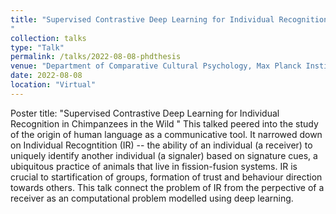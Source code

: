 ```yaml
---
title: "Supervised Contrastive Deep Learning for Individual Recognition in Chimpanzees in the Wild
"
collection: talks
type: "Talk"
permalink: /talks/2022-08-08-phdthesis
venue: "Department of Comparative Cultural Psychology, Max Planck Institute for Evolutionary Anthropology, Germany"
date: 2022-08-08
location: "Virtual"
---
```


Poster title: "Supervised Contrastive Deep Learning for Individual Recognition in Chimpanzees in the Wild
" This talked peered into the study of the origin of human language as a communicative tool. It narrowed down on Individual Recogntition (IR) -- the ability of an individual (a receiver) to uniquely identify another individual (a signaler) based on signature cues, a ubiquitous practice of animals that live in fission-fusion systems. IR is crucial to startification of groups, formation of trust and behaviour direction towards others. This talk connect the problem of IR from the perpective of a receiver as an computational problem modelled using deep learning.
